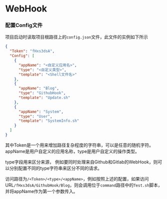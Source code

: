 WebHook
==============

### 配置Config文件

项目启动时读取项目根路径上的`config.json`文件，此文件的实例如下所示

```json
{
  "Token": "fHxs3dsA",
  "Config": [
    {
      "appName": "<自定义应用名>",
      "type": "<自定义类型>",
      "template": "<Shell文件名>"
    },
    {
      "appName": "Blog",
      "type": "GithubHook",
      "template": "Update.sh"
    },
    {
      "appName": "System",
      "type": "User",
      "template": "SystemInfo.sh"
    }
  ]
}
```

其中Token是一个用来增加路径复杂程度的字符串，可以是任意的随机字符。appName是用户自定义的应用名称，type是用户自定义的操作类型。

type字段用来区分来源， 例如要同时处理来自Github和Gitlab的WebHook，则可以分别配置不同的type字符串来区分不同的请求。

访问路径为`/<Token>/<type>/<appName>`，例如按照上述的配置，如果访问URL`/fHxs3dsA/GithubHook/Blog`，则会调用位于`command`路径中的`Test.sh`脚本，并将appName作为第一个参数传入。



